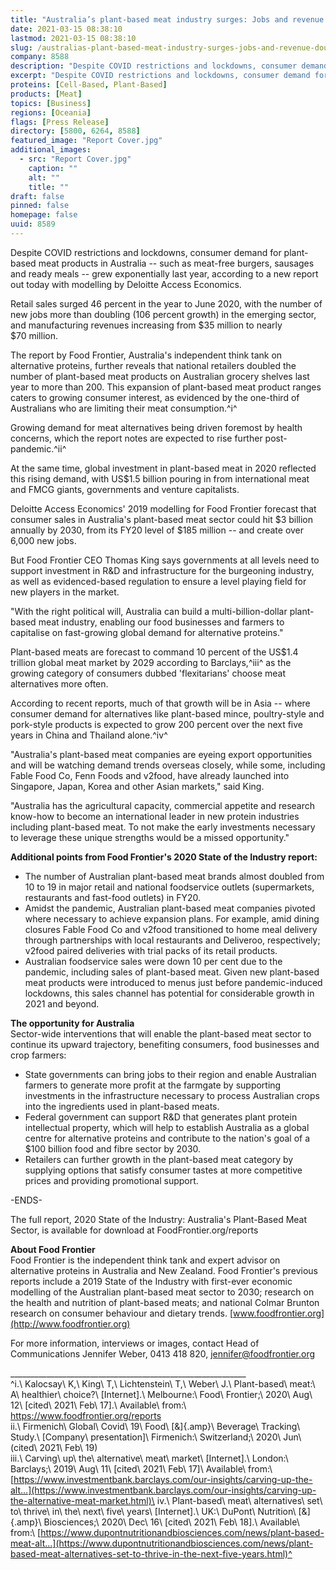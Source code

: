 ```yaml
---
title: "Australia’s plant-based meat industry surges: Jobs and revenue double in FY20 despite economic downturn"
date: 2021-03-15 08:38:10
lastmod: 2021-03-15 08:38:10
slug: /australias-plant-based-meat-industry-surges-jobs-and-revenue-double-fy20-despite-economic
company: 8588
description: "Despite COVID restrictions and lockdowns, consumer demand for plant-based meat products in Australia – such as meat-free burgers, sausages and ready meals – grew exponentially last year, according to a new report out today with modelling by Deloitte Access Economics."
excerpt: "Despite COVID restrictions and lockdowns, consumer demand for plant-based meat products in Australia – such as meat-free burgers, sausages and ready meals – grew exponentially last year, according to a new report out today with modelling by Deloitte Access Economics."
proteins: [Cell-Based, Plant-Based]
products: [Meat]
topics: [Business]
regions: [Oceania]
flags: [Press Release]
directory: [5800, 6264, 8588]
featured_image: "Report Cover.jpg"
additional_images:
  - src: "Report Cover.jpg"
    caption: ""
    alt: ""
    title: ""
draft: false
pinned: false
homepage: false
uuid: 8589
---
```

Despite COVID restrictions and lockdowns, consumer demand for
plant-based meat products in Australia -- such as meat-free burgers,
sausages and ready meals -- grew exponentially last year, according to a
new report out today with modelling by Deloitte Access Economics.

Retail sales surged 46 percent in the year to June 2020, with the number
of new jobs more than doubling (106 percent growth) in the emerging
sector, and manufacturing revenues increasing from \$35 million to
nearly \$70 million.

The report by Food Frontier, Australia's independent think tank on
alternative proteins, further reveals that national retailers doubled
the number of plant-based meat products on Australian grocery shelves
last year to more than 200. This expansion of plant-based meat product
ranges caters to growing consumer interest, as evidenced by the
one-third of Australians who are limiting their meat consumption.^i^

Growing demand for meat alternatives being driven foremost by health
concerns, which the report notes are expected to rise further
post-pandemic.^ii^

At the same time, global investment in plant-based meat in 2020
reflected this rising demand, with US\$1.5 billion pouring in from
international meat and FMCG giants, governments and venture capitalists.

Deloitte Access Economics' 2019 modelling for Food Frontier forecast
that consumer sales in Australia's plant-based meat sector could hit \$3
billion annually by 2030, from its FY20 level of \$185 million -- and
create over 6,000 new jobs.

But Food Frontier CEO Thomas King says governments at all levels need to
support investment in R&D and infrastructure for the burgeoning
industry, as well as evidenced-based regulation to ensure a level
playing field for new players in the market.

"With the right political will, Australia can build a
multi-billion-dollar plant-based meat industry, enabling our food
businesses and farmers to capitalise on fast-growing global demand for
alternative proteins."

Plant-based meats are forecast to command 10 percent of the US\$1.4
trillion global meat market by 2029 according to Barclays,^iii^ as the
growing category of consumers dubbed 'flexitarians' choose meat
alternatives more often.

According to recent reports, much of that growth will be in Asia --
where consumer demand for alternatives like plant-based mince,
poultry-style and pork-style products is expected to grow 200 percent
over the next five years in China and Thailand alone.^iv^

"Australia's plant-based meat companies are eyeing export opportunities
and will be watching demand trends overseas closely, while some,
including Fable Food Co, Fenn Foods and v2food, have already launched
into Singapore, Japan, Korea and other Asian markets," said King.

"Australia has the agricultural capacity, commercial appetite and
research know-how to become an international leader in new protein
industries including plant-based meat. To not make the early investments
necessary to leverage these unique strengths would be a
missed opportunity."

**Additional points from Food Frontier's 2020 State of the
Industry report:**

-   The number of Australian plant-based meat brands almost doubled from
    10 to 19 in major retail and national foodservice outlets
    (supermarkets, restaurants and fast-food outlets) in FY20.
-   Amidst the pandemic, Australian plant-based meat companies pivoted
    where necessary to achieve expansion plans. For example, amid dining
    closures Fable Food Co and v2food transitioned to home meal delivery
    through partnerships with local restaurants and Deliveroo,
    respectively; v2food paired deliveries with trial packs of its
    retail products.
-   Australian foodservice sales were down 10 per cent due to the
    pandemic, including sales of plant-based meat. Given new plant-based
    meat products were introduced to menus just before pandemic-induced
    lockdowns, this sales channel has potential for considerable growth
    in 2021 and beyond.

**The opportunity for Australia**\
Sector-wide interventions that will enable the plant-based meat sector
to continue its upward trajectory, benefiting consumers, food businesses
and crop farmers:

-   State governments can bring jobs to their region and enable
    Australian farmers to generate more profit at the farmgate by
    supporting investments in the infrastructure necessary to process
    Australian crops into the ingredients used in plant-based meats.
-   Federal government can support R&D that generates plant protein
    intellectual property, which will help to establish Australia as a
    global centre for alternative proteins and contribute to the
    nation's goal of a \$100 billion food and fibre sector by 2030.
-   Retailers can further growth in the plant-based meat category by
    supplying options that satisfy consumer tastes at more competitive
    prices and providing promotional support.

-ENDS-

The full report, 2020 State of the Industry: Australia's Plant-Based
Meat Sector, is available for download at FoodFrontier.org/reports

**About Food Frontier**\
Food Frontier is the independent think tank and expert advisor on
alternative proteins in Australia and New Zealand. Food Frontier's
previous reports include a 2019 State of the Industry with first-ever
economic modelling of the Australian plant-based meat sector to 2030;
research on the health and nutrition of plant-based meats; and national
Colmar Brunton research on consumer behaviour and dietary trends.
[www.foodfrontier.org](http://www.foodfrontier.org)

For more information, interviews or images, contact Head of
Communications Jennifer Weber, 0413 418 820, <jennifer@foodfrontier.org>

\_\_\_\_\_\_\_\_\_\_\_\_\_\_\_\_\_\_\_\_\_\_\_\_\_\_\_\_\_\_\_\_\_\_\_\_\_\_\_\_\_\_\_\_\_\_\_\_\_\_\_\_\_\_\_\_\_\_\_\
^i.\ Kalocsay\ K,\ King\ T,\ Lichtenstein\ T,\ Weber\ J.\ Plant-based\ meat:\ A\ healthier\ choice?\ \[Internet\].\ Melbourne:\ Food\ Frontier;\ 2020\ Aug\ 12\ \[cited\ 2021\ Feb\ 17\].\ Available\ from:\ <https://www.foodfrontier.org/reports>\
ii.\ Firmenich\ Global\ Covid\ 19\ Food\ [&]{.amp}\ Beverage\ Tracking\ Study.\ \[Company\ presentation\]\ Firmenich:\ Switzerland;\ 2020\ Jun\ (cited\ 2021\ Feb\ 19)\
iii.\ Carving\ up\ the\ alternative\ meat\ market\ \[Internet\].\ London:\ Barclays;\ 2019\ Aug\ 11\ \[cited\ 2021\ Feb\ 17\]\ Available\ from:\ [https://www.investmentbank.barclays.com/our-insights/carving-up-the-alt...](https://www.investmentbank.barclays.com/our-insights/carving-up-the-alternative-meat-market.html)\
iv.\ Plant-based\ meat\ alternatives\ set\ to\ thrive\ in\ the\ next\ five\ years\ \[Internet\].\ UK:\ DuPont\ Nutrition\ [&]{.amp}\ Biosciences;\ 2020\ Dec\ 16\ \[cited\ 2021\ Feb\ 18\].\ Available\ from:\ [https://www.dupontnutritionandbiosciences.com/news/plant-based-meat-alt...](https://www.dupontnutritionandbiosciences.com/news/plant-based-meat-alternatives-set-to-thrive-in-the-next-five-years.html)^
